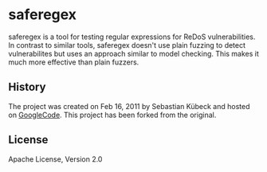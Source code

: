 # saferegex

saferegex is a tool for testing regular expressions for ReDoS vulnerabilities. In contrast to similar tools, saferegex doesn't use plain fuzzing to detect vulnerabilites but uses an approach similar to model checking. This makes it much more effective than plain fuzzers.

## History

The project was created on Feb 16, 2011 by Sebastian Kübeck and hosted on [GoogleCode](https://code.google.com/archive/p/saferegex/). This project has
been forked from the original.

## License

Apache License, Version 2.0
